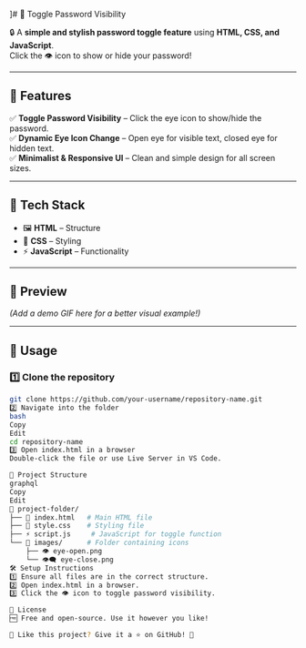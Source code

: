 ]# 🚀 Toggle Password Visibility  

🔒 A **simple and stylish password toggle feature** using **HTML, CSS, and JavaScript**.  
Click the 👁️ icon to show or hide your password!  

---

## 🌟 Features  
✅ **Toggle Password Visibility** – Click the eye icon to show/hide the password.  
✅ **Dynamic Eye Icon Change** – Open eye for visible text, closed eye for hidden text.  
✅ **Minimalist & Responsive UI** – Clean and simple design for all screen sizes.  

---

## 🎨 Tech Stack  
- 🖼 **HTML** – Structure  
- 🎨 **CSS** – Styling  
- ⚡ **JavaScript** – Functionality  

---

## 📸 Preview  
*(Add a demo GIF here for a better visual example!)*  

---

## 🚀 Usage  
### 1️⃣ Clone the repository  
```bash
git clone https://github.com/your-username/repository-name.git
2️⃣ Navigate into the folder
bash
Copy
Edit
cd repository-name
3️⃣ Open index.html in a browser
Double-click the file or use Live Server in VS Code.

📁 Project Structure
graphql
Copy
Edit
📂 project-folder/
├── 📜 index.html   # Main HTML file
├── 🎨 style.css    # Styling file
├── ⚡ script.js     # JavaScript for toggle function
└── 📁 images/      # Folder containing icons
    ├── 👁️ eye-open.png
    └── 👁️‍🗨️ eye-close.png
🛠️ Setup Instructions
1️⃣ Ensure all files are in the correct structure.
2️⃣ Open index.html in a browser.
3️⃣ Click the 👁️ icon to toggle password visibility.

📜 License
🆓 Free and open-source. Use it however you like!

🎯 Like this project? Give it a ⭐ on GitHub! 🚀
